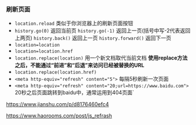 ### 刷新页面

 * `location.reload` 类似于你浏览器上的刷新页面按钮
 * `history.go(0)` 返回当前页 `history.go(-1)` 返回上一页(括号中写-2代表返回上两页)  `history.back()` 返回上一页  `history.forward()` 返回下一页
 * `location=location`
 * `location=location.href`
 * `location.replace(location)` 用一个新文档取代当前文档 **使用replace方法之后，不能通过“前进”和“后退”来访问已经被替换的URL**
 * `location.replace(location.href)`
 * `<meta http-equiv="refresh" content="5">` 每隔5秒刷新一次页面
 * `<meta http-equiv="refresh" content="20;url=https://www.baidu.com">`  20秒之后页面跳转到baidu中，通常运用到404页面`


https://www.jianshu.com/p/d8176460efc4

https://www.haorooms.com/post/js_refrash
